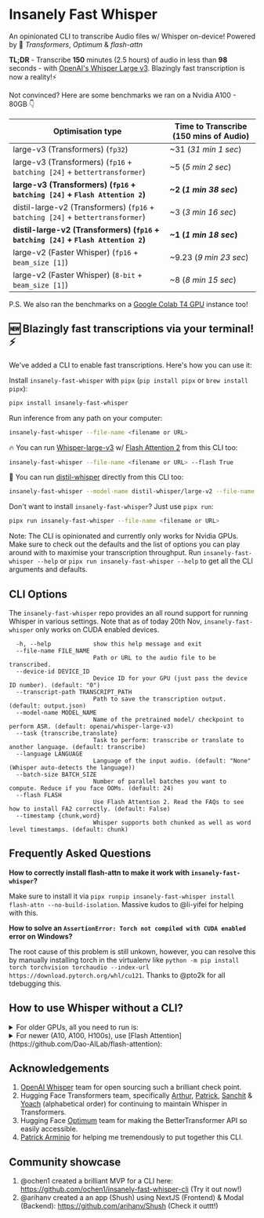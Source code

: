 # Insanely Fast Whisper

An opinionated CLI to transcribe Audio files w/ Whisper on-device! Powered by 🤗 *Transformers*, *Optimum* & *flash-attn*

**TL;DR** - Transcribe **150** minutes (2.5 hours) of audio in less than **98** seconds - with [OpenAI's Whisper Large v3](https://huggingface.co/openai/whisper-large-v3). Blazingly fast transcription is now a reality!⚡️

Not convinced? Here are some benchmarks we ran on a Nvidia A100 - 80GB 👇

| Optimisation type    | Time to Transcribe (150 mins of Audio) |
|------------------|------------------|
| large-v3 (Transformers) (`fp32`)             | ~31 (*31 min 1 sec*)             |
| large-v3 (Transformers) (`fp16` + `batching [24]` + `bettertransformer`) | ~5 (*5 min 2 sec*)            |
| **large-v3 (Transformers) (`fp16` + `batching [24]` + `Flash Attention 2`)** | **~2 (*1 min 38 sec*)**            |
| distil-large-v2 (Transformers) (`fp16` + `batching [24]` + `bettertransformer`) | ~3 (*3 min 16 sec*)            |
| **distil-large-v2 (Transformers) (`fp16` + `batching [24]` + `Flash Attention 2`)** | **~1 (*1 min 18 sec*)**           |
| large-v2 (Faster Whisper) (`fp16` + `beam_size [1]`) | ~9.23 (*9 min 23 sec*)            |
| large-v2 (Faster Whisper) (`8-bit` + `beam_size [1]`) | ~8 (*8 min 15 sec*)            |

P.S. We also ran the benchmarks on a [Google Colab T4 GPU](/notebooks/) instance too!

## 🆕 Blazingly fast transcriptions via your terminal! ⚡️

We've added a CLI to enable fast transcriptions. Here's how you can use it:

Install `insanely-fast-whisper` with `pipx` (`pip install pipx` or `brew install pipx`):

```bash
pipx install insanely-fast-whisper
```

Run inference from any path on your computer:

```bash
insanely-fast-whisper --file-name <filename or URL>
```

🔥 You can run [Whisper-large-v3](https://huggingface.co/openai/whisper-large-v3) w/ [Flash Attention 2](https://github.com/Dao-AILab/flash-attention) from this CLI too:

```bash
insanely-fast-whisper --file-name <filename or URL> --flash True 
```

🌟 You can run [distil-whisper](https://huggingface.co/distil-whisper) directly from this CLI too:

```bash
insanely-fast-whisper --model-name distil-whisper/large-v2 --file-name <filename or URL> 
```

Don't want to install `insanely-fast-whisper`? Just use `pipx run`:

```bash
pipx run insanely-fast-whisper --file-name <filename or URL>
```

Note: The CLI is opinionated and currently only works for Nvidia GPUs. Make sure to check out the defaults and the list of options you can play around with to maximise your transcription throughput. Run `insanely-fast-whisper --help` or `pipx run insanely-fast-whisper --help` to get all the CLI arguments and defaults. 


## CLI Options

The `insanely-fast-whisper` repo provides an all round support for running Whisper in various settings. Note that as of today 20th Nov, `insanely-fast-whisper` only works on CUDA enabled devices.
```
  -h, --help            show this help message and exit
  --file-name FILE_NAME
                        Path or URL to the audio file to be transcribed.
  --device-id DEVICE_ID
                        Device ID for your GPU (just pass the device ID number). (default: "0")
  --transcript-path TRANSCRIPT_PATH
                        Path to save the transcription output. (default: output.json)
  --model-name MODEL_NAME
                        Name of the pretrained model/ checkpoint to perform ASR. (default: openai/whisper-large-v3)
  --task {transcribe,translate}
                        Task to perform: transcribe or translate to another language. (default: transcribe)
  --language LANGUAGE   
                        Language of the input audio. (default: "None" (Whisper auto-detects the language))
  --batch-size BATCH_SIZE
                        Number of parallel batches you want to compute. Reduce if you face OOMs. (default: 24)
  --flash FLASH         
                        Use Flash Attention 2. Read the FAQs to see how to install FA2 correctly. (default: False)
  --timestamp {chunk,word}
                        Whisper supports both chunked as well as word level timestamps. (default: chunk)
```

## Frequently Asked Questions

**How to correctly install flash-attn to make it work with `insanely-fast-whisper`?**

Make sure to install it via `pipx runpip insanely-fast-whisper install flash-attn --no-build-isolation`. Massive kudos to @li-yifei for helping with this.

**How to solve an `AssertionError: Torch not compiled with CUDA enabled` error on Windows?**

The root cause of this problem is still unkown, however, you can resolve this by manually installing torch in the virtualenv like `python -m pip install torch torchvision torchaudio --index-url https://download.pytorch.org/whl/cu121`. Thanks to @pto2k for all tdebugging this.

## How to use Whisper without a CLI?

<details>
<summary>For older GPUs, all you need to run is:</summary>

```python
import torch
from transformers import pipeline

pipe = pipeline("automatic-speech-recognition",
                "openai/whisper-large-v3",
                torch_dtype=torch.float16,
                device="cuda:0")

pipe.model = pipe.model.to_bettertransformer()

outputs = pipe("<FILE_NAME>",
               chunk_length_s=30,
               batch_size=24,
               return_timestamps=True)

outputs["text"]
```
</details>

<details>

<summary>For newer (A10, A100, H100s), use [Flash Attention](https://github.com/Dao-AILab/flash-attention):</summary>

```python
import torch
from transformers import pipeline

pipe = pipeline("automatic-speech-recognition",
                "openai/whisper-large-v3",
                torch_dtype=torch.float16,
                model_kwargs={"use_flash_attention_2": True},
                device="cuda:0")

outputs = pipe("<FILE_NAME>",
               chunk_length_s=30,
               batch_size=24,
               return_timestamps=True)

outputs["text"]                
```
</details>

## Acknowledgements

1. [OpenAI Whisper](https://github.com/openai/whisper) team for open sourcing such a brilliant check point.
2. Hugging Face Transformers team, specifically [Arthur](https://github.com/ArthurZucker), [Patrick](https://github.com/patrickvonplaten), [Sanchit](https://github.com/sanchit-gandhi) & [Yoach](https://github.com/ylacombe)  (alphabetical order) for continuing to maintain Whisper in Transformers.
3. Hugging Face [Optimum](https://github.com/huggingface/optimum) team for making the BetterTransformer API so easily accessible.
4. [Patrick Arminio](https://github.com/patrick91) for helping me tremendously to put together this CLI.

## Community showcase

1. @ochen1 created a brilliant MVP for a CLI here: https://github.com/ochen1/insanely-fast-whisper-cli (Try it out now!)
2. @arihanv created a an app (Shush) using NextJS (Frontend) & Modal (Backend): https://github.com/arihanv/Shush (Check it outtt!)
